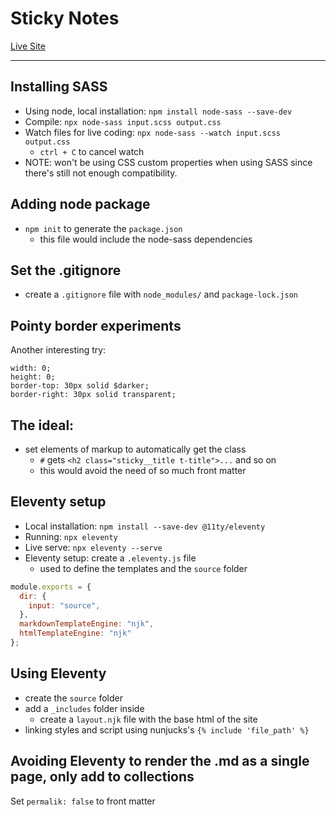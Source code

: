 # Sticky Notes

[Live Site](https://gabysantosw.github.io/\sticky-sync\_site\index.html)

---

## Installing SASS
- Using node, local installation: `npm install node-sass --save-dev`
- Compile: `npx node-sass input.scss output.css`
- Watch files for live coding: `npx node-sass --watch input.scss output.css`
  - `ctrl + C` to cancel watch
- NOTE: won't be using CSS custom properties when using SASS since there's still not enough compatibility.

## Adding node package
- `npm init` to generate the `package.json`
  - this file would include the node-sass dependencies

## Set the .gitignore
- create a `.gitignore` file with `node_modules/` and `package-lock.json`

## Pointy border experiments
Another interesting try:
```
width: 0;
height: 0;
border-top: 30px solid $darker;
border-right: 30px solid transparent;
```

## The ideal:
- set elements of markup to automatically get the class
  - `#` gets `<h2 class="sticky__title t-title">...` and so on
  - this would avoid the need of so much front matter

## Eleventy setup
- Local installation: `npm install --save-dev @11ty/eleventy`
- Running: `npx eleventy`
- Live serve: `npx eleventy --serve`
- Eleventy setup: create a `.eleventy.js` file
  - used to define the templates and the `source` folder
```js
module.exports = {
  dir: {
    input: "source",
  },
  markdownTemplateEngine: "njk",
  htmlTemplateEngine: "njk"
};
```

## Using Eleventy
- create the `source` folder
- add a `_includes` folder inside
  - create a `layout.njk` file with the base html of the site
- linking styles and script using nunjucks's `{% include 'file_path' %}`

## Avoiding Eleventy to render the .md as a single page, only add to collections
Set `permalik: false` to front matter

